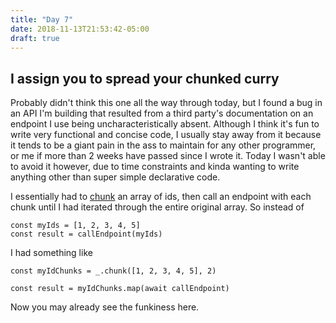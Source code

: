 ```yaml
---
title: "Day 7"
date: 2018-11-13T21:53:42-05:00
draft: true
---
```


## I assign you to spread your chunked curry
Probably didn't think this one all the way through today, but I found a bug in an API I'm building that resulted from a third party's documentation on an endpoint I use being uncharacteristically absent. Although I think it's fun to write very functional and concise code, I usually stay away from it because it tends to be a giant pain in the ass to maintain for any other programmer, or me if more than 2 weeks have passed since I wrote it. Today I wasn't able to avoid it however, due to time constraints and kinda wanting to write anything other than super simple declarative code.

I essentially had to [chunk](https://lodash.com/docs/4.17.11#chunk) an array of ids, then call an endpoint with each chunk until I had iterated through the entire original array. So instead of  
```
const myIds = [1, 2, 3, 4, 5]
const result = callEndpoint(myIds)
```

I had something like
```
const myIdChunks = _.chunk([1, 2, 3, 4, 5], 2)

const result = myIdChunks.map(await callEndpoint)
```
Now you may already see the funkiness here.

